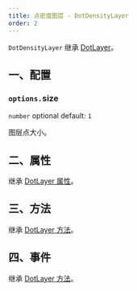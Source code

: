 ```yaml
---
title: 点密度图层 - DotDensityLayer
order: 2
---
```


`DotDensityLayer` 继承 [DotLayer](/zh/docs/map-api/layers/dot-layer)。

## 一、配置

### `options.`size

`number` optional default: `1`

图层点大小。

## 二、属性

继承 [DotLayer 属性](/zh/docs/map-api/layers/dot-layer#二、属性)。

## 三、方法

继承 [DotLayer 方法](/zh/docs/map-api/layers/dot-layer#三、方法)。

## 四、事件

继承 [DotLayer 方法](/zh/docs/map-api/layers/dot-layer#四、事件)。

